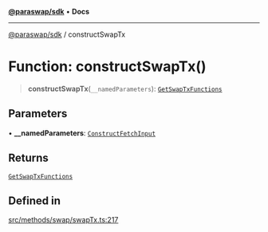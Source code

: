 [**@paraswap/sdk**](../README.md) • **Docs**

***

[@paraswap/sdk](../globals.md) / constructSwapTx

# Function: constructSwapTx()

> **constructSwapTx**(`__namedParameters`): [`GetSwapTxFunctions`](../type-aliases/GetSwapTxFunctions.md)

## Parameters

• **\_\_namedParameters**: [`ConstructFetchInput`](../interfaces/ConstructFetchInput.md)

## Returns

[`GetSwapTxFunctions`](../type-aliases/GetSwapTxFunctions.md)

## Defined in

[src/methods/swap/swapTx.ts:217](https://github.com/paraswap/paraswap-sdk/blob/master/src/methods/swap/swapTx.ts#L217)
